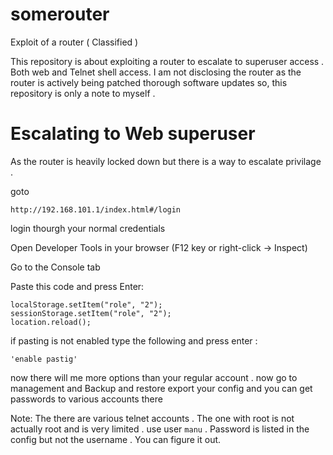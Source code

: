 # somerouter
Exploit of a router ( Classified ) 

This repository is about exploiting a router to escalate to superuser access . Both web and Telnet shell access.
I am not disclosing the router as the router is actively being patched thorough software updates so, this repository is only a note to myself .

# Escalating to Web superuser
As the router is heavily locked down but there is a way to escalate privilage . 

goto 

``` http://192.168.101.1/index.html#/login ``` 

login thourgh your normal credentials

Open Developer Tools in your browser (F12 key or right-click → Inspect)

Go to the Console tab

Paste this code and press Enter:

```
localStorage.setItem("role", "2"); 
sessionStorage.setItem("role", "2");
location.reload();

```

 if pasting is not enabled type the following and press enter :

 ``` 'enable pastig' ```

 now there will me more options than your regular account . now go to management and Backup and restore
 export your config and you can get passwords to various accounts there

 Note: The there are various telnet accounts . The one with root is not actually root and is very limited . use user ```manu``` . Password is listed in the config but not the username . You can figure it out. 
 

